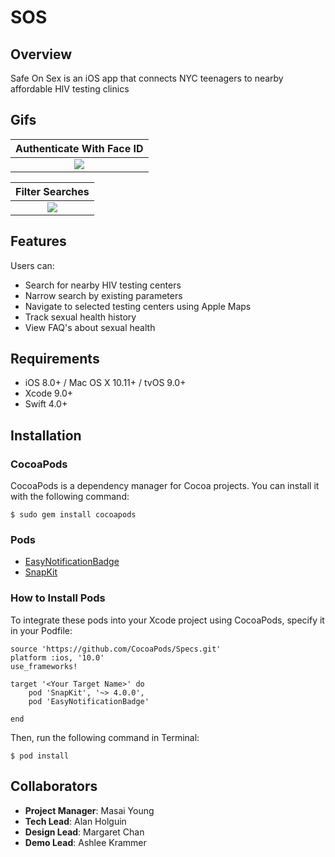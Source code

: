 # SOS

## Overview
Safe On Sex is an iOS app that connects NYC teenagers to nearby affordable HIV testing clinics

## Gifs


|Authenticate With Face ID|
|:-------------:|
|<img src=https://storage.jumpshare.com/preview/3UYwL0XZnQ3EJOH9IWbcGEukD41fiYNeaLUCh2E5fnrK099E_Q6JqZFqbI46Y0XAbFDAv8UwLzNWy8kG_kJd190Iq-_ZMIwlJNqsu6s4bO0F1kR3dMUjedqC16uBUu85>|

|Filter Searches|
|:-------------:|
|<img src=https://storage.jumpshare.com/preview/G_gMH94SAD2ypkA9OVPC5hyZDphtrePE6Z6aw_HyjWHsROiuhipwrGgNBTVfXGI7yf5nBsAu2sRUPZG6a1sC4N0Iq-_ZMIwlJNqsu6s4bO0F1kR3dMUjedqC16uBUu85>|

## Features
Users can: 
- Search for nearby HIV testing centers
- Narrow search by existing parameters 
- Navigate to selected testing centers using Apple Maps 
- Track sexual health history
- View FAQ's about sexual health

## Requirements
- iOS 8.0+ / Mac OS X 10.11+ / tvOS 9.0+
- Xcode 9.0+
- Swift 4.0+

## Installation

### CocoaPods
CocoaPods is a dependency manager for Cocoa projects. You can install it with the following command:

`$ sudo gem install cocoapods`

### Pods
- [EasyNotificationBadge](https://github.com/Minitour/EasyNotificationBadge)
- [SnapKit](http://snapkit.io/docs)

### How to Install Pods
To integrate these pods into your Xcode project using CocoaPods, specify it in your Podfile:

```
source 'https://github.com/CocoaPods/Specs.git'
platform :ios, '10.0'
use_frameworks!

target '<Your Target Name>' do
    pod 'SnapKit', '~> 4.0.0',
    pod 'EasyNotificationBadge'

end
```

Then, run the following command in Terminal:

`$ pod install`

## Collaborators
- **Project Manager**: Masai Young
- **Tech Lead**: Alan Holguin  
- **Design Lead**: Margaret Chan  
- **Demo Lead**: Ashlee Krammer
